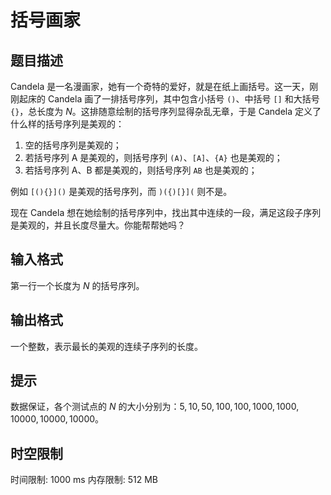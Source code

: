 # 括号画家

## 题目描述

Candela 是一名漫画家，她有一个奇特的爱好，就是在纸上画括号。这一天，刚刚起床的 Candela 画了一排括号序列，其中包含小括号 `()`、中括号 `[]` 和大括号 `{}`，总长度为 $N$。这排随意绘制的括号序列显得杂乱无章，于是 Candela 定义了什么样的括号序列是美观的：

1. 空的括号序列是美观的；
2. 若括号序列 A 是美观的，则括号序列 `(A)`、`[A]`、`{A}` 也是美观的；
3. 若括号序列 A、B 都是美观的，则括号序列 `AB` 也是美观的；

例如 `[(){}]()` 是美观的括号序列，而 `)({)[}](` 则不是。

现在 Candela 想在她绘制的括号序列中，找出其中连续的一段，满足这段子序列是美观的，并且长度尽量大。你能帮帮她吗？

## 输入格式

第一行一个长度为 $N$ 的括号序列。



## 输出格式

一个整数，表示最长的美观的连续子序列的长度。

## 提示

数据保证，各个测试点的 $N$ 的大小分别为：$5,10,50,100,100,1000,1000,10000,10000,10000$。

## 时空限制

时间限制: 1000 ms
内存限制: 512 MB
